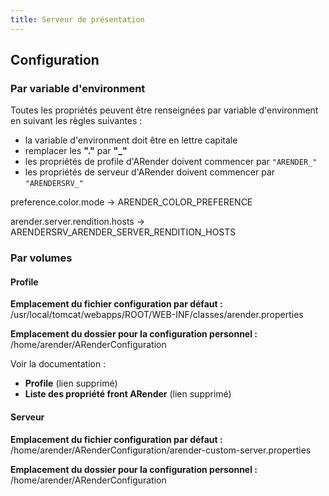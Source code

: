 ```yaml
---
title: Serveur de présentation
---
```


## Configuration

### Par variable d'environment

Toutes les propriétés peuvent être renseignées par variable d'environment en suivant les règles suivantes :

- la variable d'environment doit être en lettre capitale
- remplacer les **"."** par **"_"**
- les propriétés de profile d'ARender doivent commencer par `"ARENDER_"`
- les propriétés de serveur d'ARender doivent commencer par `"ARENDERSRV_"`

preference.color.mode -> ARENDER_COLOR_PREFERENCE

arender.server.rendition.hosts -> ARENDERSRV_ARENDER_SERVER_RENDITION_HOSTS

### Par volumes

#### Profile

**Emplacement du fichier configuration par défaut :** /usr/local/tomcat/webapps/ROOT/WEB-INF/classes/arender.properties

**Emplacement du dossier pour la configuration personnel :** /home/arender/ARenderConfiguration

Voir la documentation :

- **Profile** (lien supprimé)
- **Liste des propriété front ARender** (lien supprimé)

#### Serveur

**Emplacement du fichier configuration par défaut :** /home/arender/ARenderConfiguration/arender-custom-server.properties

**Emplacement du dossier pour la configuration personnel :** /home/arender/ARenderConfiguration
